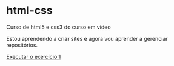 # html-css
 Curso de html5 e css3 do curso em vídeo

Estou aprendendo a criar sites e agora vou aprender a gerenciar repositórios.

<a href = "https://davidbuckley96.github.io/html-css/modulo-01/ex1/index.html/" target="_blank">Executar o exercício 1</a>